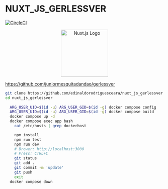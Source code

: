 # NUXT_JS_GERLESSVER

[![CircleCI](https://dl.circleci.com/status-badge/img/gh/edinaldorodriguesceara/nuxt_js_gerlessver/tree/master.svg?style=svg)](https://dl.circleci.com/status-badge/redirect/gh/edinaldorodriguesceara/nuxt_js_gerlessver/tree/master)

<p align="center">
  <img src="https://nuxt.com/assets/design-kit/icon-green.svg" alt="Nuxt.js Logo" width="150"/>
</p>

https://github.com/juniormesquitadandao/gerlessver

```bash
git clone https://github.com/edinaldorodriguesceara/nuxt_js_gerlessver
cd nuxt_js_gerlessver
  
  ARG_USER_UID=$(id -u) ARG_USER_GID=$(id -g) docker compose config
  ARG_USER_UID=$(id -u) ARG_USER_GID=$(id -g) docker compose build
  docker compose up -d
  docker compose exec app bash
    cat /etc/hosts | grep dockerhost

    npm install
    npm run test
    npm run dev
    # Brower: http://localhost:3000
    # Press: CTRL+C
    git status
    git add .
    git commit -m 'update'
    git push
    exit
  docker compose down

